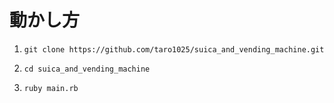 
# 動かし方

1. `git clone https://github.com/taro1025/suica_and_vending_machine.git`

2. `cd suica_and_vending_machine`

3. `ruby main.rb`

